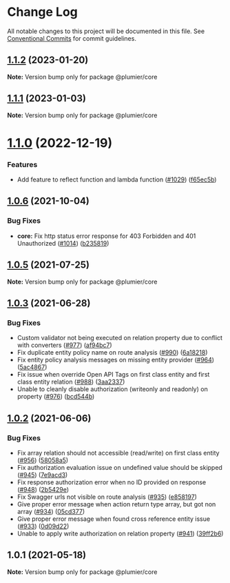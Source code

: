 # Change Log

All notable changes to this project will be documented in this file.
See [Conventional Commits](https://conventionalcommits.org) for commit guidelines.

## [1.1.2](https://github.com/plumier/plumier/compare/v1.1.1...v1.1.2) (2023-01-20)

**Note:** Version bump only for package @plumier/core





## [1.1.1](https://github.com/plumier/plumier/compare/v1.1.0...v1.1.1) (2023-01-03)

**Note:** Version bump only for package @plumier/core





# [1.1.0](https://github.com/plumier/plumier/compare/v1.0.6...v1.1.0) (2022-12-19)


### Features

* Add feature to reflect function and lambda function ([#1029](https://github.com/plumier/plumier/issues/1029)) ([f65ec5b](https://github.com/plumier/plumier/commit/f65ec5baa14af9b34793a2ab74f440233f84c6d7))





## [1.0.6](https://github.com/plumier/plumier/compare/v1.0.5...v1.0.6) (2021-10-04)


### Bug Fixes

* **core:** Fix http status error response for 403 Forbidden and 401 Unauthorized ([#1014](https://github.com/plumier/plumier/issues/1014)) ([b235819](https://github.com/plumier/plumier/commit/b2358195477eaafb0654e92c8605bc1ecf7a8350))





## [1.0.5](https://github.com/plumier/plumier/compare/v1.0.4...v1.0.5) (2021-07-25)

**Note:** Version bump only for package @plumier/core





## [1.0.3](https://github.com/plumier/plumier/compare/v1.0.2...v1.0.3) (2021-06-28)


### Bug Fixes

* Custom validator not being executed on relation property due to conflict with converters ([#977](https://github.com/plumier/plumier/issues/977)) ([af94bc7](https://github.com/plumier/plumier/commit/af94bc7d38c999dfd3c1509b34185e3384eed858))
* Fix duplicate entity policy name on route analysis ([#990](https://github.com/plumier/plumier/issues/990)) ([6a18218](https://github.com/plumier/plumier/commit/6a182186de06555adcb4d7864d177ee8a4df9413))
* Fix entity policy analysis messages on missing entity provider ([#964](https://github.com/plumier/plumier/issues/964)) ([5ac4867](https://github.com/plumier/plumier/commit/5ac48676d2c1e0834c86b2c96642b2dd0ad11cac))
* Fix issue when override Open API Tags on first class entity and first class entity relation ([#988](https://github.com/plumier/plumier/issues/988)) ([3aa2337](https://github.com/plumier/plumier/commit/3aa23377209e8678f7d52e53b3b2196f8d719c2d))
* Unable to cleanly disable authorization (writeonly and readonly) on property ([#976](https://github.com/plumier/plumier/issues/976)) ([bcd544b](https://github.com/plumier/plumier/commit/bcd544b68e2c6a6a9f5c9e33a54f8098b4b06d65))





## [1.0.2](https://github.com/plumier/plumier/compare/v1.0.0...v1.0.2) (2021-06-06)


### Bug Fixes

* Fix array relation should not accessible (read/write) on first class entity ([#956](https://github.com/plumier/plumier/issues/956)) ([58058a5](https://github.com/plumier/plumier/commit/58058a54861447d04cedfd585d60687eb3d4e1d4))
* Fix authorization evaluation issue on undefined value should be skipped ([#945](https://github.com/plumier/plumier/issues/945)) ([7e9acd3](https://github.com/plumier/plumier/commit/7e9acd330032f7f829ef738668768daf4c379566))
* Fix response authorization error when no ID provided on response ([#948](https://github.com/plumier/plumier/issues/948)) ([2b5429e](https://github.com/plumier/plumier/commit/2b5429ef30f9cfb3843fb07c5af271dd3223b14c))
* Fix Swagger urls not visible on route analysis ([#935](https://github.com/plumier/plumier/issues/935)) ([e858197](https://github.com/plumier/plumier/commit/e8581971087ddde0d3642aaa930ac36eafc9bc26))
* Give proper error message when action return type array, but got non array ([#934](https://github.com/plumier/plumier/issues/934)) ([05cd377](https://github.com/plumier/plumier/commit/05cd377823e789e1c18c3902cad69798f196549e))
* Give proper error message when found cross reference entity issue ([#933](https://github.com/plumier/plumier/issues/933)) ([0d09d22](https://github.com/plumier/plumier/commit/0d09d22589b751f54c0c4bd03de9f0581334b2ff))
* Unable to apply write authorization on relation property ([#941](https://github.com/plumier/plumier/issues/941)) ([39ff2b6](https://github.com/plumier/plumier/commit/39ff2b638d9cc5895b1368ef5e419e28c142b359))





## 1.0.1 (2021-05-18)

**Note:** Version bump only for package @plumier/core
